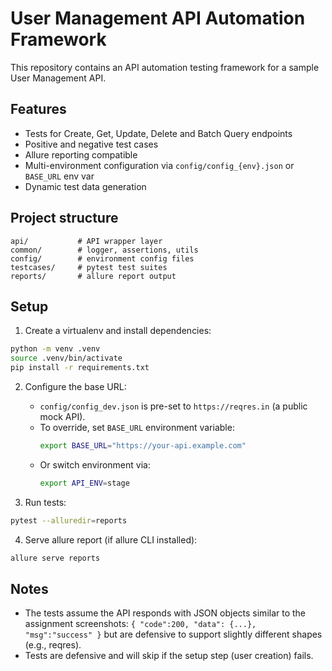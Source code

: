 # User Management API Automation Framework

This repository contains an API automation testing framework for a sample User Management API.

## Features
- Tests for Create, Get, Update, Delete and Batch Query endpoints
- Positive and negative test cases
- Allure reporting compatible
- Multi-environment configuration via `config/config_{env}.json` or `BASE_URL` env var
- Dynamic test data generation

## Project structure
```
api/           # API wrapper layer
common/        # logger, assertions, utils
config/        # environment config files
testcases/     # pytest test suites
reports/       # allure report output
```

## Setup
1. Create a virtualenv and install dependencies:
```bash
python -m venv .venv
source .venv/bin/activate
pip install -r requirements.txt
```

2. Configure the base URL:
   - `config/config_dev.json` is pre-set to `https://reqres.in` (a public mock API).  
   - To override, set `BASE_URL` environment variable:
     ```bash
     export BASE_URL="https://your-api.example.com"
     ```
   - Or switch environment via:
     ```bash
     export API_ENV=stage
     ```

3. Run tests:
```bash
pytest --alluredir=reports
```

4. Serve allure report (if allure CLI installed):
```bash
allure serve reports
```

## Notes
- The tests assume the API responds with JSON objects similar to the assignment screenshots:
  `{ "code":200, "data": {...}, "msg":"success" }` but are defensive to support slightly different shapes (e.g., reqres).
- Tests are defensive and will skip if the setup step (user creation) fails.